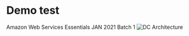 # Demo test
Amazon Web Services Essentials JAN 2021 Batch 1
![DC Architecture](https://user-images.githubusercontent.com/29587597/116580786-56390080-a931-11eb-94fc-cc51543558cb.JPG)


